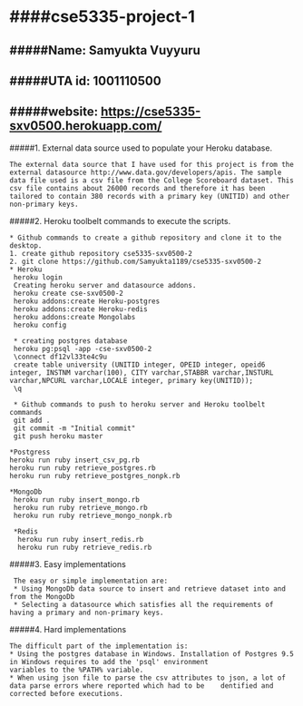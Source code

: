 ####cse5335-project-1
=====================
#####Name: Samyukta Vuyyuru
----------------------
#####UTA id: 1001110500
---------------------
#####website: https://cse5335-sxv0500.herokuapp.com/
--------------------------------------------------------

#####1.  External data source used to populate your Heroku database.

    The external data source that I have used for this project is from the external datasource http://www.data.gov/developers/apis. The sample data file used is a csv file from the College Scoreboard dataset. This csv file contains about 26000 records and therefore it has been tailored to contain 380 records with a primary key (UNITID) and other non-primary keys.

#####2. Heroku toolbelt commands to execute the scripts.

    * Github commands to create a github repository and clone it to the desktop.  
    1. create github repository cse5335-sxv0500-2  
    2. git clone https://github.com/Samyukta1189/cse5335-sxv0500-2
    * Heroku 
     heroku login
     Creating heroku server and datasource addons.
     heroku create cse-sxv0500-2
     heroku addons:create Heroku-postgres
     heroku addons:create Heroku-redis
     heroku addons:create Mongolabs
     heroku config
     
     * creating postgres database
     heroku pg:psql -app -cse-sxv0500-2 
     \connect df12vl33te4c9u
     create table university (UNITID integer, OPEID integer, opeid6 integer, INSTNM varchar(100), CITY varchar,STABBR varchar,INSTURL varchar,NPCURL varchar,LOCALE integer, primary key(UNITID));
     \q
     
     * Github commands to push to heroku server and Heroku toolbelt commands
     git add .
     git commit -m "Initial commit"
     git push heroku master
     
    *Postgress
    heroku run ruby insert_csv_pg.rb
    heroku run ruby retrieve_postgres.rb
    heroku run ruby retrieve_postgres_nonpk.rb
      
    *MongoDb
     heroku run ruby insert_mongo.rb
     heroku run ruby retrieve_mongo.rb
     heroku run ruby retrieve_mongo_nonpk.rb
     
     *Redis
      heroku run ruby insert_redis.rb
      heroku run ruby retrieve_redis.rb

#####3. Easy implementations

     The easy or simple implementation are:
     * Using MongoDb data source to insert and retrieve dataset into and from the MongoDb 
     * Selecting a datasource which satisfies all the requirements of having a primary and non-primary keys.

#####4. Hard implementations

    The difficult part of the implementation is:
    * Using the postgres database in Windows. Installation of Postgres 9.5 in Windows requires to add the 'psql' environment
    variables to the %PATH% variable.
    * When using json file to parse the csv attributes to json, a lot of data parse errors where reported which had to be    dentified and corrected before executions.
    


